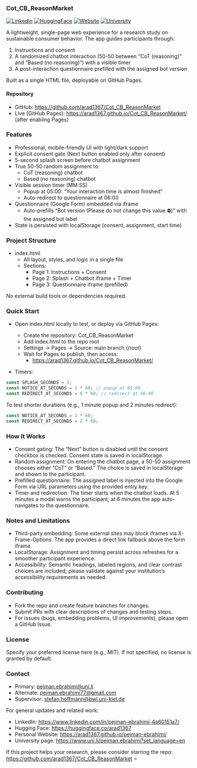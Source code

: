 ### Cot_CB_ReasonMarket

[![LinkedIn](https://img.shields.io/badge/LinkedIn-0077B5?style=for-the-badge&logo=linkedin&logoColor=white)](https://www.linkedin.com/in/pejman-ebrahimi-4a60151a7/)
[![HuggingFace](https://img.shields.io/badge/🤗_Hugging_Face-FFD21E?style=for-the-badge)](https://huggingface.co/arad1367)
[![Website](https://img.shields.io/badge/Website-008080?style=for-the-badge&logo=About.me&logoColor=white)](https://arad1367.github.io/pejman-ebrahimi/)
[![University](https://img.shields.io/badge/University-00205B?style=for-the-badge&logo=academia&logoColor=white)](https://www.uni.li/pejman.ebrahimi?set_language=en)

A lightweight, single-page web experience for a research study on sustainable consumer behavior. The app guides participants through:

1. Instructions and consent
2. A randomized chatbot interaction (50-50 between “CoT (reasoning)” and “Based (no reasoning)”) with a visible timer
3. A post-interaction questionnaire prefilled with the assigned bot version

Built as a single HTML file, deployable on GitHub Pages.

#### Repository

- GitHub: https://github.com/arad1367/Cot_CB_ReasonMarket
- Live (GitHub Pages): https://arad1367.github.io/Cot_CB_ReasonMarket/ (after enabling Pages)

### Features

- Professional, mobile-friendly UI with light/dark support
- Explicit consent gate (Next button enabled only after consent)
- 5-second splash screen before chatbot assignment
- True 50-50 random assignment to:
  - CoT (reasoning) chatbot
  - Based (no reasoning) chatbot
- Visible session timer (MM:SS)
  - Popup at 05:00: “Your interaction time is almost finished”
  - Auto-redirect to questionnaire at 06:00
- Questionnaire (Google Form) embedded via iframe
  - Auto-prefills “Bot version (Please do not change this value ⛔)” with the assigned bot label
- State is persisted with localStorage (consent, assignment, start time)

### Project Structure

- index.html
  - All layout, styles, and logic in a single file
  - Sections:
    - Page 1: Instructions + Consent
    - Page 2: Splash + Chatbot iframe + Timer
    - Page 3: Questionnaire iframe (prefilled)

No external build tools or dependencies required.

### Quick Start

- Open index.html locally to test, or deploy via GitHub Pages:
  - Create the repository: Cot_CB_ReasonMarket
  - Add index.html to the repo root
  - Settings → Pages → Source: main branch (/root)
  - Wait for Pages to publish, then access:
    - https://arad1367.github.io/Cot_CB_ReasonMarket/
      

- Timers:

```js
const SPLASH_SECONDS = 5;
const NOTICE_AT_SECONDS = 5 * 60; // popup at 05:00
const REDIRECT_AT_SECONDS = 6 * 60; // redirect at 06:00
```

To test shorter durations (e.g., 1 minute popup and 2 minutes redirect):

```js
const NOTICE_AT_SECONDS = 1 * 60;
const REDIRECT_AT_SECONDS = 2 * 60;
```

### How It Works

- Consent gating: The “Next” button is disabled until the consent checkbox is checked. Consent state is saved in localStorage.
- Random assignment: On entering the chatbot page, a 50-50 assignment chooses either “CoT” or “Based.” The choice is saved in localStorage and shown to the participant.
- Prefilled questionnaire: The assigned label is injected into the Google Form via URL parameters using the provided entry key.
- Timer and redirection: The timer starts when the chatbot loads. At 5 minutes a modal warns the participant; at 6 minutes the app auto-navigates to the questionnaire.

### Notes and Limitations

- Third-party embedding: Some external sites may block iframes via X-Frame-Options. The app provides a direct link fallback above the form iframe.
- LocalStorage: Assignment and timing persist across refreshes for a smoother participant experience.
- Accessibility: Semantic headings, labeled regions, and clear contrast choices are included; please validate against your institution’s accessibility requirements as needed.

### Contributing

- Fork the repo and create feature branches for changes.
- Submit PRs with clear descriptions of changes and testing steps.
- For issues (bugs, embedding problems, UI improvements), please open a GitHub Issue.

### License

Specify your preferred license here (e.g., MIT). If not specified, no license is granted by default.

### Contact

- Primary: pejman.ebrahimi@uni.li
- Alternate: pejman.ebrahimi77@gmail.com
- Supervisor: stefan.hoffmann@bwl.uni-kiel.de

For general updates and related work:

- LinkedIn: https://www.linkedin.com/in/pejman-ebrahimi-4a60151a7/
- Hugging Face: https://huggingface.co/arad1367
- Personal Website: https://arad1367.github.io/pejman-ebrahimi/
- University page: https://www.uni.li/pejman.ebrahimi?set_language=en

If this project helps your research, please consider starring the repo: https://github.com/arad1367/Cot_CB_ReasonMarket ⭐
